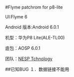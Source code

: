 #Flyme patchrom for p8-lite

UI:Flyme 6

Android 版本:Android 6.0.1

机型：华为P8 Lite(ALE-TL00)

底包：AOSP 6.0.1

团队：[NESP Tchnology](http://nesp.1g7.net)

##已知BUG
１．数据链接不能用
